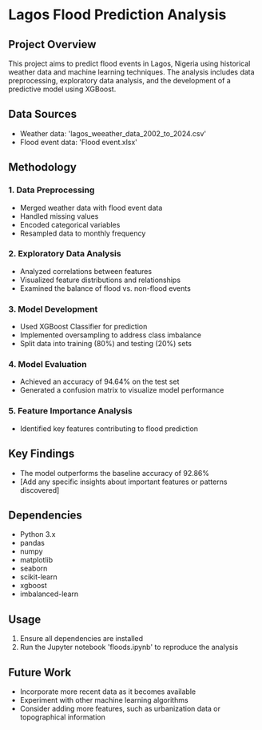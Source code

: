 # Lagos Flood Prediction Analysis

## Project Overview
This project aims to predict flood events in Lagos, Nigeria using historical weather data and machine learning techniques. The analysis includes data preprocessing, exploratory data analysis, and the development of a predictive model using XGBoost.

## Data Sources
- Weather data: 'lagos_weeather_data_2002_to_2024.csv'
- Flood event data: 'Flood event.xlsx'

## Methodology

### 1. Data Preprocessing
- Merged weather data with flood event data
- Handled missing values
- Encoded categorical variables
- Resampled data to monthly frequency

### 2. Exploratory Data Analysis
- Analyzed correlations between features
- Visualized feature distributions and relationships
- Examined the balance of flood vs. non-flood events

### 3. Model Development
- Used XGBoost Classifier for prediction
- Implemented oversampling to address class imbalance
- Split data into training (80%) and testing (20%) sets

### 4. Model Evaluation
- Achieved an accuracy of 94.64% on the test set
- Generated a confusion matrix to visualize model performance

### 5. Feature Importance Analysis
- Identified key features contributing to flood prediction

## Key Findings
- The model outperforms the baseline accuracy of 92.86%
- [Add any specific insights about important features or patterns discovered]

## Dependencies
- Python 3.x
- pandas
- numpy
- matplotlib
- seaborn
- scikit-learn
- xgboost
- imbalanced-learn

## Usage
1. Ensure all dependencies are installed
2. Run the Jupyter notebook 'floods.ipynb' to reproduce the analysis

## Future Work
- Incorporate more recent data as it becomes available
- Experiment with other machine learning algorithms
- Consider adding more features, such as urbanization data or topographical information
